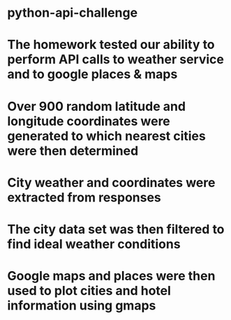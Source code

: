 # python-api-challenge
# The homework tested our ability to perform API calls to weather service and to google places & maps
# Over 900 random latitude and longitude coordinates were generated to which nearest cities were then determined
# City weather and coordinates were extracted from responses
# The city data set was then filtered to find ideal weather conditions
# Google maps and places were then used to plot cities and hotel information using gmaps
